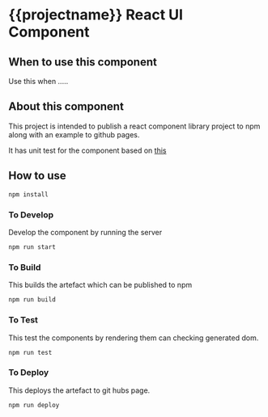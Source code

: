 # {{projectname}} React UI Component    

## When to use this component

Use this when .....

## About this component
This project is intended to publish a react component library project to npm along with an example to github pages. 

It has unit test for the component based on [this](https://medium.com/javascript-scene/unit-testing-react-components-aeda9a44aae2)

## How to use

```
npm install
```

### To Develop

Develop the component by running the server
```
npm run start
```

### To Build

This builds the artefact which can be published to npm
```
npm run build
```

### To Test

This test the components by rendering them can checking generated dom.
```
npm run test
```

### To Deploy
This deploys the artefact to git hubs page.
```
npm run deploy
```